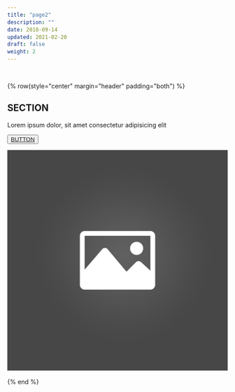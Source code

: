 ```yaml
---
title: "page2"
description: ""
date: 2018-09-14
updated: 2021-02-20
draft: false
weight: 2
---
```


<div class="container mx-auto">

<br>

<!-- section 1 -->



{% row(style="center" margin="header" padding="both") %}

## SECTION 

Lorem ipsum dolor, sit amet consectetur adipisicing elit

<button>[BUTTON](/)</button>

![Image](placeholder.jpg#medium#mx-auto)

{% end %}




</div>
